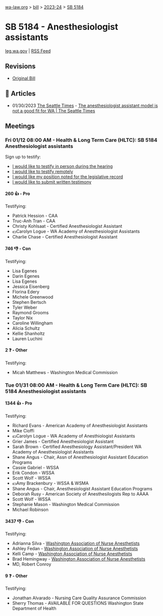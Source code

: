 [wa-law.org](/) > [bill](/bill/) > [2023-24](/bill/2023-24/) > [SB 5184](/bill/2023-24/sb/5184/)

# SB 5184 - Anesthesiologist assistants
[leg.wa.gov](https://app.leg.wa.gov/billsummary?BillNumber=5184&Year=2023&Initiative=false) | [RSS Feed](./rss.xml)

## Revisions
* [Original Bill](1/)

## 📰 Articles
* 01/30/2023 [The Seattle Times](/org/the_seattle_times/) - [The anesthesiologist assistant model is not a good fit for WA | The Seattle Times](https://www.seattletimes.com/opinion/the-anesthesiologist-assistant-model-is-not-a-good-fit-for-wa/#:~:text=Senate%20Bill%205184)

## Meetings
### Fri 01/12 08:00 AM - Health & Long Term Care (HLTC): SB 5184 Anesthesiologist assistants
Sign up to testify:
* [I would like to testify in person during the hearing](https://app.leg.wa.gov/csi/Testifier/Add?chamber=House&mId=31541&aId=155983&caId=22783&tId=1)
* [I would like to testify remotely](https://app.leg.wa.gov/csi/Testifier/Add?chamber=House&mId=31541&aId=155983&caId=22783&tId=2)
* [I would like my position noted for the legislative record](https://app.leg.wa.gov/csi/Testifier/Add?chamber=House&mId=31541&aId=155983&caId=22783&tId=3)
* [I would like to submit written testimony](https://app.leg.wa.gov/csi/Testifier/Add?chamber=House&mId=31541&aId=155983&caId=22783&tId=4)

#### 260 👍 - Pro
Testifying:
* Patrick Hession - CAA
* Truc-Anh Tran - CAA
* Christy Kohlsaat - Certified Anesthesiologist Assistant
* 💵Carolyn Logue - WA Academy of Anesthesiologist Assistants
* Charlie Chase - Certified Anesthesiologist Assistant

#### 746 👎 - Con
Testifying:
* Lisa Egenes
* Darin Egenes
* Lisa Egenes
* Jessica Eisenberg
* Florina Edery
* Michele Greenwood
* Stephen Bertsch
* Tyler Weber
* Raymond Grooms
* Taylor Nix
* Caroline Willingham
* Alicia Schultz
* Kellie Shanholtz
* Lauren Luchini

#### 2 ❓ - Other
Testifying:
* Micah Matthews - Washington Medical Commission

### Tue 01/31 08:00 AM - Health & Long Term Care (HLTC): SB 5184 Anesthesiologist assistants
#### 1344 👍 - Pro
Testifying:
* Richard Evans - American Academy of Anesthesiologist Assistants
* Mike Cioffi
* 💵Carolyn Logue - WA Academy of Anesthiologist Assistants
* Grier James - Certified Anesthesiologist Assistant
* Sarah Brown - Certified Anesthesiology Assistant/President WA Academy of Anesthesiologist Assistants
* Shane Angus - Chair, Assn of Anesthesiologist Assistant Education Programs
* Cassie Gabriel - WSSA
* Erik Condon - WSSA
* Scott Wolf - WSSA
* 💵Amy Brackenbury - WSSA & WSMA
* Shane Angus - Chair, Anesthesiologist Assistant Education Programs
* Deborah Rusy - American Society of Anesthesilogists Rep to AAAA
* Scott Wolf - WSSA
* Stephanie Mason - Washington Medical Commission
* Michael Robinson

#### 3437 👎 - Con
Testifying:
* Adrianna Silva - [Washington Association of Nurse Anesthetists](/org/washington_association_of_nurse_anesthetists/)
* Ashley Fedan - [Washington Association of Nurse Anesthetists](/org/washington_association_of_nurse_anesthetists/)
* Kelli Camp - [Washington Association of Nurse Anesthetists](/org/washington_association_of_nurse_anesthetists/)
* Brad Hemingway - [Washington Association of Nurse Anesthetists](/org/washington_association_of_nurse_anesthetists/)
* MD, Robert Conroy

#### 9 ❓ - Other
Testifying:
* Jonathan Alvarado - Nursing Care Quality Assurance Commission
* Sherry Thomas - AVAILABLE FOR QUESTIONS Washington State Department of Health
